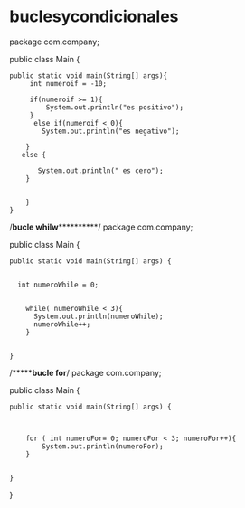 # buclesycondicionales
package com.company;

public class Main {

    public static void main(String[] args){
         int numeroif = -10;

         if(numeroif >= 1){
             System.out.println("es positivo");
         }
          else if(numeroif < 0){
            System.out.println("es negativo");

        }
       else {

           System.out.println(" es cero");
        }


        }
    }


/******************************************bucle whilw****************************************************/
package com.company;

public class Main {

    public static void main(String[] args) {


      int numeroWhile = 0;


        while( numeroWhile < 3){
          System.out.println(numeroWhile);
          numeroWhile++;
        }


    }







/*******************************************************bucle for**************************************************/
package com.company;

public class Main {

    public static void main(String[] args) {
        


        for ( int numeroFor= 0; numeroFor < 3; numeroFor++){
            System.out.println(numeroFor);
        }
        

    }
}

